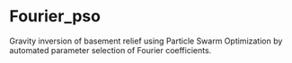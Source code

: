 # Fourier_pso
Gravity inversion of basement relief using Particle Swarm Optimization by automated parameter selection of Fourier coefficients.
